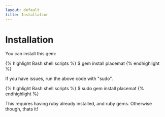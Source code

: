 ```yaml
---
layout: default
title: Installation
---
```

# Installation

You can install this gem:

{% highlight Bash shell scripts %}
    $ gem install placemat
{% endhighlight %}

If you have issues, run the above code with "sudo".

{% highlight Bash shell scripts %}
    $ sudo gem install placemat
{% endhighlight %}

This requires having ruby already installed, and ruby gems. Otherwise though, thats it!
